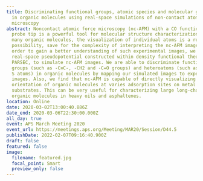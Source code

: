 ```yaml
---
title: Discriminating functional groups, atomic species and molecular geometries
  in organic molecules using real-space simulations of non-contact atomic force
  microscopy
abstract: Noncontact atomic force microscopy (nc-AFM) with a CO functionalized
  probe tip is a powerful tool for molecular structure characterizations. In
  many organic molecules, the visualization of individual atoms is a real
  possibility, save for the complexity of interpreting the nc-AFM images. In
  order to gain a better understanding of such experimental images, we employ a
  real-space pseudopotential constructed within density functional theory code,
  PARSEC, to simulate nc-AFM images. We are able to discriminate functional
  groups (such as -C≡C-, -CH2 and -C=O groups) and heteroatoms (such as O, N and
  S atoms) in organic molecules by mapping our simulated images to experimental
  images. Also, we find that nc-AFM is capable of directly visualizing the
  orientation of organic molecules at varies adsorption sites on metal
  substrates. This can be very useful for characterizing large long-chain
  organic molecules in heavy oils and asphaltenes.
location: Online
date: 2020-03-02T13:00:40.886Z
date_end: 2020-03-06T22:30:00.000Z
all_day: true
event: APS March Meeting 2020
event_url: https://meetings.aps.org/Meeting/MAR20/Session/D44.5
publishDate: 2022-02-07T09:16:40.900Z
draft: false
featured: false
image:
  filename: featured.jpg
  focal_point: Smart
  preview_only: false
---
```


